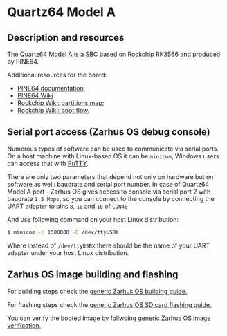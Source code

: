# Quartz64 Model A

## Description and resources

The [Quartz64 Model A](https://pine64.org/devices/quartz64_model_a/) is a SBC
based on Rockchip RK3566 and produced by PINE64.

Additional resources for the board:

* [PINE64
documentation;](https://pine64.org/documentation/Quartz64/Further_information/Schematics_and_certifications/)
* [PINE64 Wiki](https://wiki.pine64.org/wiki/Quartz64)
* [Rockchip Wiki: partitions map;](https://opensource.rock-chips.com/wiki_Partitions)
* [Rockchip Wiki: boot flow.](https://opensource.rock-chips.com/wiki_Boot_option#Boot_introduce)

## Serial port access (Zarhus OS debug console)

Numerous types of software can be used to communicate via serial ports. On a
host machine with Linux-based OS it can be `minicom`, Windows users can access
that with [PuTTY](https://www.putty.org/).

There are only two parameters that depend not only on hardware but on software
as well: baudrate and serial port number. In case of Quartz64 Model A port -
Zarhus OS gives access to console via serial port 2 with baudrate `1.5 Mbps`, so
you can connect to the console by connecting the UART adapter to pins `8`, `10`
and `10` of
[`CON40`](https://files.pine64.org/doc/quartz64/Quartz64_model-A_schematic_v2.0_20210427.pdf)

And use following command on your host Linux distribution:

```bash
$ minicom -b 1500000 -D /dev/ttyUSBX
```

Where instead of `/dev/ttyUSBX` there should be the name of your UART adapter
under your host Linux distribution.

## Zarhus OS image building and flashing

For building steps check the [generic Zarhus OS building
guide.](../getting-started/building.md)

For flashing steps check the [generic Zarhus OS SD card flashing
guide.](../getting-started/flashing.md)

You can verify the booted image by follwoing [generic Zarhus OS image
verification.](../getting-started/verification.md)

